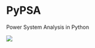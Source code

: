 # PyPSA
Power System Analysis in Python

![][img]




[img]: http://static.dnaindia.com/sites/default/files/styles/third/public/2017/07/18/593948-solarhomes-green-housing-071917.jpg?itok=V-MKXKSX
